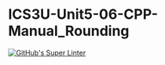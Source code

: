 # ICS3U-Unit5-06-CPP-Manual_Rounding

[![GitHub's Super Linter](https://github.com/Rodas-Nega1/ICS3U-Unit5-06-CPP-Manual_Rounding/workflows/GitHub's%20Super%20Linter/badge.svg)](https://github.com/Rodas-Nega1/ICS3U-Unit5-06-CPP-Manual_Rounding/actions)
